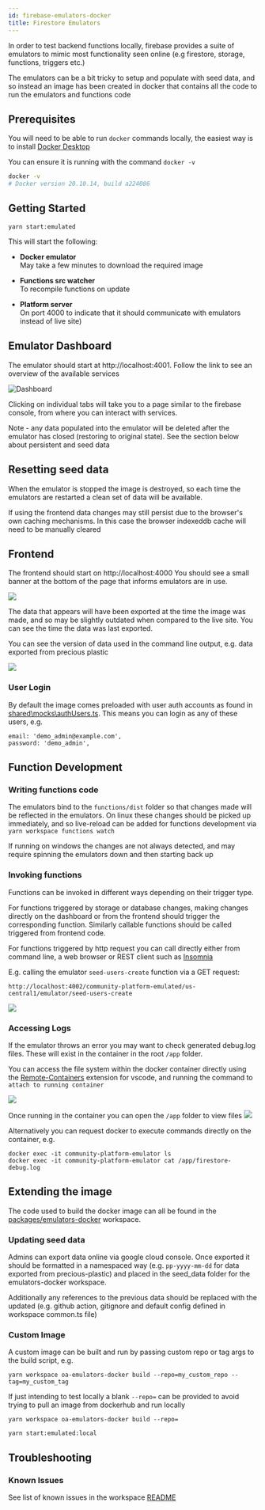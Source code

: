 ```yaml
---
id: firebase-emulators-docker
title: Firestore Emulators
---
```


In order to test backend functions locally, firebase provides a suite of emulators to mimic most functionality seen online (e.g firestore, storage, functions, triggers etc.)

The emulators can be a bit tricky to setup and populate with seed data, and so instead an image has been created in docker that contains all the code to run the emulators and functions code

## Prerequisites

You will need to be able to run `docker` commands locally, the easiest way is to install [Docker Desktop](https://docs.docker.com/desktop/)

You can ensure it is running with the command `docker -v`

```sh
docker -v
# Docker version 20.10.14, build a224086
```

## Getting Started

```
yarn start:emulated
```

This will start the following:

- **Docker emulator**  
  May take a few minutes to download the required image

- **Functions src watcher**  
  To recompile functions on update

- **Platform server**  
  On port 4000 to indicate that it should communicate with emulators instead of live site)

## Emulator Dashboard

The emulator should start at http://localhost:4001. Follow the link to see an overview of the available services

![Dashboard](./images/firebase-emulators-dashboard.png)

Clicking on individual tabs will take you to a page similar to the firebase console, from where you can interact with services.

Note - any data populated into the emulator will be deleted after the emulator has closed (restoring to original state). See the section below about persistent and seed data

## Resetting seed data

When the emulator is stopped the image is destroyed, so each time the emulators are restarted a clean set of data will be available.

If using the frontend data changes may still persist due to the browser's own caching mechanisms. In this case the browser indexeddb cache will need to be manually cleared

## Frontend

The frontend should start on http://localhost:4000
You should see a small banner at the bottom of the page that informs emulators are in use.

![](./images/emulators-docker-frontend.png)

The data that appears will have been exported at the time the image was made, and so may be slightly outdated when compared to the live site. You can see the time the data was last exported.

You can see the version of data used in the command line output, e.g. data exported from precious plastic

![](../images/emulators-docker-cli.png)

### User Login

By default the image comes preloaded with user auth accounts as found in [shared\mocks\authUsers.ts](https://github.com/ONEARMY/community-platform/tree/master/shared/mocks/authUsers.ts). This means you can login as any of these users, e.g.

```
email: 'demo_admin@example.com',
password: 'demo_admin',
```

## Function Development

### Writing functions code

The emulators bind to the `functions/dist` folder so that changes made will be reflected in the emulators. On linux these changes should be picked up immediately, and so live-reload can be added for functions development via `yarn workspace functions watch`

If running on windows the changes are not always detected, and may require spinning the emulators down and then starting back up

### Invoking functions

Functions can be invoked in different ways depending on their trigger type.

For functions triggered by storage or database changes, making changes directly on the dashboard or from the frontend should trigger the corresponding function.
Similarly callable functions should be called triggered from frontend code.

For functions triggered by http request you can call directly either from command line, a web browser or REST client such as [Insomnia](https://insomnia.rest/)

E.g. calling the emulator `seed-users-create` function via a GET request:

```
http://localhost:4002/community-platform-emulated/us-central1/emulator/seed-users-create
```

![](images/emulators-docker-http-req.png)

### Accessing Logs

If the emulator throws an error you may want to check generated debug.log files. These will exist in the container in the root `/app` folder.

You can access the file system within the docker container directly using the
[Remote-Containers](https://marketplace.visualstudio.com/items?itemName=ms-vscode-remote.remote-containers) extension for vscode, and running the command to `attach to running container`

![](images/emulators-docker-remote.png)

Once running in the container you can open the `/app` folder to view files
![](images/emulator-docker-remote-files.png)

Alternatively you can request docker to execute commands directly on the container, e.g.

```
docker exec -it community-platform-emulator ls
docker exec -it community-platform-emulator cat /app/firestore-debug.log
```

## Extending the image

The code used to build the docker image can all be found in the [packages/emulators-docker](https://github.com/ONEARMY/community-platform/tree/master/packages/emulators-docker) workspace.

### Updating seed data

Admins can export data online via google cloud console. Once exported it should be formatted in a namespaced way (e.g. `pp-yyyy-mm-dd` for data exported from precious-plastic) and placed in the seed_data folder for the emulators-docker workspace.

Additionally any references to the previous data should be replaced with the updated (e.g. github action, gitignore and default config defined in workspace common.ts file)

### Custom Image

A custom image can be built and run by passing custom repo or tag args to the build script, e.g.

```
yarn workspace oa-emulators-docker build --repo=my_custom_repo --tag=my_custom_tag
```

If just intending to test locally a blank `--repo=` can be provided to avoid trying to pull an image from dockerhub and run locally

```
yarn workspace oa-emulators-docker build --repo=
```

```
yarn start:emulated:local
```

## Troubleshooting

### Known Issues

See list of known issues in the workspace [README](https://github.com/ONEARMY/community-platform/tree/master/packages/emulators-docker)
